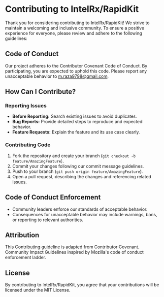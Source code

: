 # Contributing to IntelRx/RapidKit

Thank you for considering contributing to IntelRx/RapidKit! We strive to maintain a welcoming and inclusive community. To ensure a positive experience for everyone, please review and adhere to the following guidelines:

## Code of Conduct

Our project adheres to the Contributor Covenant Code of Conduct. By participating, you are expected to uphold this code. Please report any unacceptable behavior to [m.raza9798@gmail.com](mailto:m.raza9798@gmail.com).

## How Can I Contribute?

### Reporting Issues

- **Before Reporting:** Search existing issues to avoid duplicates.
- **Bug Reports:** Provide detailed steps to reproduce and expected behavior.
- **Feature Requests:** Explain the feature and its use case clearly.

### Contributing Code

1. Fork the repository and create your branch (`git checkout -b feature/AmazingFeature`).
2. Commit your changes following our commit message guidelines.
3. Push to your branch (`git push origin feature/AmazingFeature`).
4. Open a pull request, describing the changes and referencing related issues.

## Code of Conduct Enforcement

- Community leaders enforce our standards of acceptable behavior.
- Consequences for unacceptable behavior may include warnings, bans, or reporting to relevant authorities.

## Attribution

This Contributing guideline is adapted from Contributor Covenant. Community Impact Guidelines inspired by Mozilla's code of conduct enforcement ladder.

## License

By contributing to IntelRx/RapidKit, you agree that your contributions will be licensed under the MIT License.
